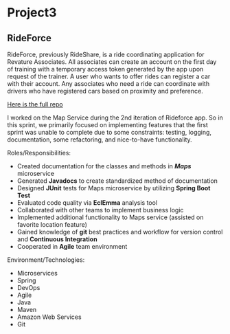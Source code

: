 # Project3

## RideForce

RideForce, previously RideShare, is a ride coordinating application for Revature Associates. All associates can create an account on the first day of training with a temporary access token generated by the app upon request of the trainer. A user who wants to offer rides can register a car with their account. Any associates who need a ride can coordinate with drivers who have registered cars based on proximity and preference.

[Here is the full repo](https://github.com/revaturelabs/rideshare-map-service/tree/dev)

I worked on the Map Service during the 2nd iteration of Rideforce app. So in this sprint, we primarily focused on implementing features that the first sprint was unable to complete due to some constraints: testing, logging, documentation, some refactoring, and nice-to-have functionality.

Roles/Responsibilities:
- Created documentation for the classes and methods in **_Maps_** microservice
- Generated **Javadocs** to create standardized method of documentation
- Designed **JUnit** tests for Maps microservice by utilizing **Spring Boot Test**
- Evaluated code quality via **EclEmma** analysis tool
- Collaborated with other teams to implement business logic
- Implemented additional functionality to Maps service (assisted on favorite location feature)
- Gained knowledge of **git** best practices and workflow for version control and **Continuous Integration**
- Cooperated in **Agile** team environment

Environment/Technologies:
- Microservices
- Spring
- DevOps
- Agile
- Java
- Maven
- Amazon Web Services
- Git